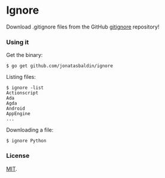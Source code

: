 # Ignore
Download .gitignore files from the GitHub [gitignore](https://github.com/github/gitignore) repository!

### Using it
Get the binary:
```
$ go get github.com/jonatasbaldin/ignore
```

Listing files:
```
$ ignore -list
Actionscript
Ada
Agda
Android
AppEngine
...
```

Downloading a file:
```
$ ignore Python
```

### License
[MIT](https://github.com/jonatasbaldin/ignore/blob/master/LICENSE).
